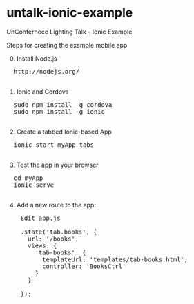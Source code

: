 untalk-ionic-example
====================

UnConfernece Lighting Talk - Ionic Example

Steps for creating the example mobile app

0. Install Node.js
  <pre>
  http://nodejs.org/
  </pre>

1. Ionic and Cordova
  <pre>
  sudo npm install -g cordova
  sudo npm install -g ionic
  </pre>

2. Create a tabbed Ionic-based App
  <pre>
  ionic start myApp tabs
  </pre>

3. Test the app in your browser
  <pre>
  cd myApp
  ionic serve
  </pre>

4. Add a new route to the app:
    <pre>
    Edit app.js

    .state('tab.books', {
      url: '/books',
      views: {
        'tab-books': {
          templateUrl: 'templates/tab-books.html',
          controller: 'BooksCtrl'
        }
      }

    });  
    </pre>

